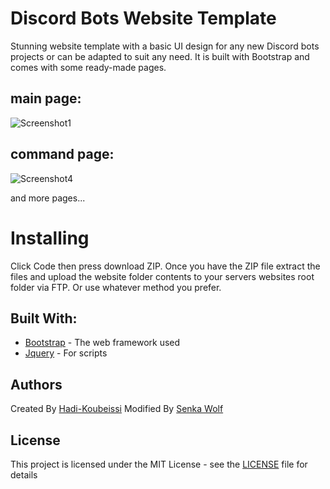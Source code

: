 # Discord Bots Website Template
Stunning website template with a basic UI design for any new Discord bots projects or can be adapted to suit any need. It is built with Bootstrap and comes with some ready-made pages.

## main page:

![Screenshot1](https://raw.githubusercontent.com/Hadi-Koubeissi/Discord-bot-website-template/Main/assets/Screenshot.PNG)

## command page:
![Screenshot4](https://raw.githubusercontent.com/Hadi-Koubeissi/Discord-bot-website-template/Main/assets/Screen2.PNG)

and more pages...

# Installing
Click Code then press download ZIP. Once you have the ZIP file extract the files and upload the website folder contents to your servers websites root folder via FTP. Or use whatever method you prefer.

## Built With: 

* [Bootstrap](https://getbootstrap.com/) - The web framework used
* [Jquery](https://jquery.com/) - For scripts

## Authors

Created By [Hadi-Koubeissi](https://github.com/Hadi-Koubeissi)
Modified By [Senka Wolf](https://github.com/SenkaWolf)

## License

This project is licensed under the MIT License - see the [LICENSE](LICENSE) file for details

